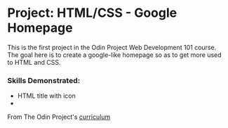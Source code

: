 # Project: HTML/CSS - Google Homepage

This is the first project in the Odin Project Web Development 101 course. The goal here is to create a google-like homepage so as to get more used to HTML and CSS.

### Skills Demonstrated:
- HTML title with icon
- 

From The Odin Project's [curriculum](http://www.theodinproject.com/courses/web-development-101/lessons/html-css)